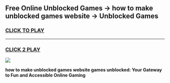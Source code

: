 
## Free Online Unblocked Games → how to make unblocked games website → Unblocked Games
<h3>
<a href="https://premium.freeplayer.one?title=how_to_make_unblocked_games_website&ref=21F">CLICK TO PLAY</a></h3>
<hr>

<h3>
<a href="https://premium.freeplayer.one?title=how_to_make_unblocked_games_website&ref=21F">CLICK 2 PLAY</a>
  
</h3>

<a href="https://premium.freeplayer.one?title=how_to_make_unblocked_games_website&ref=21F/"><img src="https://clearcache.store/games.png"></a>


**how to make unblocked games website games unblocked: Your Gateway to Fun and Accessible Online Gaming**
